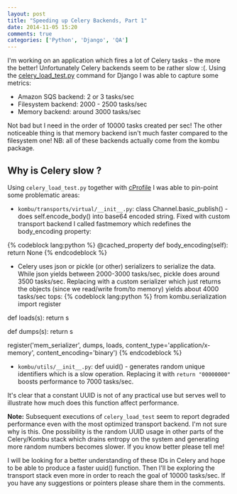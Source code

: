 ```yaml
---
layout: post
title: "Speeding up Celery Backends, Part 1"
date: 2014-11-05 15:20
comments: true
categories: ['Python', 'Django', 'QA']
---
```


I'm working on an application which fires a lot of Celery tasks - the more
the better! Unfortunately Celery backends seem to be rather slow :(.
Using the [celery_load_test.py](https://gist.github.com/atodorov/0156cc41491a5e1ff953)
command for Django I was able to capture some metrics:

* Amazon SQS backend: 2 or 3 tasks/sec
* Filesystem backend: 2000 - 2500 tasks/sec
* Memory backend: around 3000 tasks/sec

Not bad but I need in the order of 10000 tasks created per sec!
The other noticeable thing is that memory backend isn't much faster compared to
the filesystem one! NB: all of these backends actually come from the kombu package.

Why is Celery slow ?
--------------------

Using `celery_load_test.py` together with 
[cProfile](/blog/2014/11/05/performance-profiling-in-python-with-cprofile/) I
was able to pin-point some problematic areas:

* `kombu/transports/virtual/__init__.py`: class Channel.basic_publish() - does
self.encode_body() into base64 encoded string. Fixed with custom transport backend
I called fastmemory which redefines the body_encoding property:

{% codeblock lang:python %}
    @cached_property
    def body_encoding(self):
        return None
{% endcodeblock %}

* Celery uses json or pickle (or other) serializers to serialize the data.
While json yields between 2000-3000 tasks/sec, pickle does around 3500 tasks/sec.
Replacing with a custom serializer which just returns
the objects (since we read/write from/to memory) yields about 4000 tasks/sec tops:
{% codeblock lang:python %}
from kombu.serialization import register

def loads(s):
    return s

def dumps(s):
    return s

register('mem_serializer', dumps, loads,
        content_type='application/x-memory',
        content_encoding='binary')
{% endcodeblock %}

* `kombu/utils/__init__.py`: def uuid() - generates random unique identifiers
which is a slow operation. Replacing it with `return "00000000"` boosts performance
to 7000 tasks/sec.

It's clear that a constant UUID is not of any practical use but serves well to illustrate
how much does this function affect performance. 

**Note:**
Subsequent executions of `celery_load_test` seem to report degraded performance even with
the most optimized transport backend. I'm not sure why is this. One possibility is the random
UUID usage in other parts of the Celery/Kombu stack which drains entropy on the system and
generating more random numbers becomes slower. If you know better please tell me!

I will be looking for a better understanding
of these IDs in Celery and hope to be able to produce a faster uuid() function. Then I'll be
exploring the transport stack even more in order to reach the goal of 10000 tasks/sec.
If you have any suggestions or pointers please share them in the comments.

